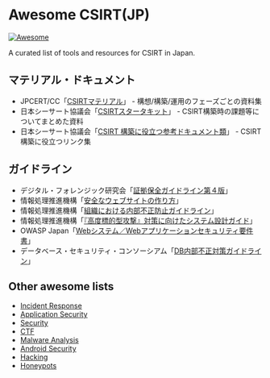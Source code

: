 # Awesome CSIRT(JP)

[![Awesome](https://cdn.rawgit.com/sindresorhus/awesome/d7305f38d29fed78fa85652e3a63e154dd8e8829/media/badge.svg)](https://github.com/sindresorhus/awesome)

A curated list of tools and resources for CSIRT in Japan.


## マテリアル・ドキュメント

- JPCERT/CC「[CSIRTマテリアル](https://www.jpcert.or.jp/csirt_material/)」 - 構想/構築/運用のフェーズごとの資料集
- 日本シーサート協議会「[CSIRTスタータキット](http://www.nca.gr.jp/imgs/CSIRTstarterkit.pdf)」 - CSIRT構築時の課題等についてまとめた資料
- 日本シーサート協議会「[CSIRT 構築に役立つ参考ドキュメント類](http://www.nca.gr.jp/activity/build-wg-document.html)」 - CSIRT構築に役立つリンク集


## ガイドライン

- デジタル・フォレンジック研究会「[証拠保全ガイドライン第４版](https://digitalforensic.jp/2015/03/06/guidelines-4/)」
- 情報処理推進機構「[安全なウェブサイトの作り方](https://www.ipa.go.jp/security/vuln/websecurity.html)」
- 情報処理推進機構「[組織における内部不正防止ガイドライン](https://www.ipa.go.jp/security/fy24/reports/insider/)」
- 情報処理推進機構「[『高度標的型攻撃』対策に向けたシステム設計ガイド](https://www.ipa.go.jp/security/vuln/newattack.html)」
- OWASP Japan「[Webシステム／Webアプリケーションセキュリティ要件書](https://github.com/ueno1000/secreq)」
- データベース・セキュリティ・コンソーシアム「[DB内部不正対策ガイドライン](http://www.db-security.org/wg/antifraud.html)」

## Other awesome lists

- [Incident Response](https://github.com/meirwah/awesome-incident-response)
- [Application Security](https://github.com/paragonie/awesome-appsec)
- [Security](https://github.com/sbilly/awesome-security)
- [CTF](https://github.com/apsdehal/awesome-ctf)
- [Malware Analysis](https://github.com/rshipp/awesome-malware-analysis)
- [Android Security](https://github.com/ashishb/android-security-awesome)
- [Hacking](https://github.com/carpedm20/awesome-hacking)
- [Honeypots](https://github.com/paralax/awesome-honeypots)
